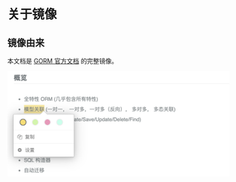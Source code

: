 # 关于镜像

## 镜像由来

本文档是 [GORM 官方文档](https://gorm.io/zh_CN/docs/index.html) 的完整镜像。

![lP1xyJe1HL.png!large](./img/n2rjPTUj6iNCg7vr/1737965962573-f83a015b-37b2-44fc-964d-457f1dbdfc5d-196230.png)
